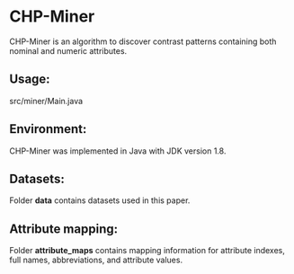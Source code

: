 # CHP-Miner
CHP-Miner is an algorithm to discover contrast patterns containing both nominal and numeric attributes. 

## Usage:
src/miner/Main.java

## Environment:
CHP-Miner was implemented in Java with JDK version 1.8.

## Datasets:
Folder **data** contains datasets used in this paper.

## Attribute mapping:
Folder **attribute_maps** contains mapping information for attribute indexes, full names, abbreviations, and attribute values.
